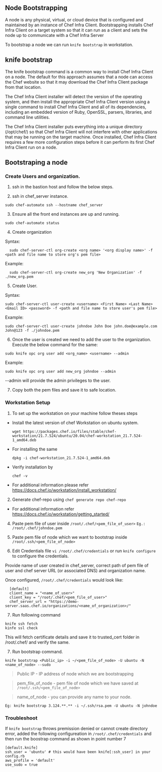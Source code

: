 ## Node Bootstrapping

A node is any physical, virtual, or cloud device that is configured and maintained by an instance of Chef Infra Client. Bootstrapping installs Chef Infra Client on a target system so that it can run as a client and sets the node up to communicate with a Chef Infra Server

To bootstrap a node we can run `knife bootstrap` in workstation.

## knife bootstrap

The knife bootstrap command is a common way to install Chef Infra Client on a node. The default for this approach assumes that a node can access the Chef website so that it may download the Chef Infra Client package from that location.

The Chef Infra Client installer will detect the version of the operating system, and then install the appropriate Chef Infra Client version using a single command to install Chef Infra Client and all of its dependencies, including an embedded version of Ruby, OpenSSL, parsers, libraries, and command line utilities.

The Chef Infra Client installer puts everything into a unique directory (/opt/chef/) so that Chef Infra Client will not interfere with other applications that may be running on the target machine. Once installed, Chef Infra Client requires a few more configuration steps before it can perform its first Chef Infra Client run on a node.

## Bootstraping a node

### Create Users and organization.

1. ssh in the bastion host and follow the below steps.

2. ssh in chef_server instance.

`sudo chef-automate ssh --hostname chef_server`

3. Ensure all the front end instances are up and running.

`sudo chef-automate status`

4. Create organization

Syntax:

```
  sudo chef-server-ctl org-create <org name> '<org display name>' -f <path and file name to store org's pem file>
```

Example:

```
  sudo chef-server-ctl org-create new_org 'New Organization' -f ./new_org.pem
```

5. Create User.

Syntax:

```
sudo chef-server-ctl user-create <username> <First Name> <Last Name> <Email ID> <password> -f <path and file name to store user's pem file>
```

Example:

```
sudo chef-server-ctl user-create johndoe John Doe john.doe@example.com John@123 -f ./johndoe.pem
```

6. Once the user is created we need to add the user to the organization. Execute the below command for the same:

```
sudo knife opc org user add <org_name> <username> --admin
```

Example:

```
sudo knife opc org user add new_org johndoe --admin
```

--admin will provide the admin privileges to the user.

7. Copy both the pem files and save it to safe location.

### Workstation Setup

1. To set up the workstation on your machine follow theses steps

-   Install the latest version of chef Workstation on ubuntu system.

    ```
    wget https://packages.chef.io/files/stable/chef-workstation/21.7.524/ubuntu/20.04/chef-workstation_21.7.524-1_amd64.deb
    ```

-   For installing the same

    ```
    dpkg -i chef-workstation_21.7.524-1_amd64.deb
    ```

-   Verify installation by

    ```
    chef -v
    ```

-   For additional information please refer https://docs.chef.io/workstation/install_workstation/

2. Generate chef-repo using `chef generate repo chef-repo`

-   For additional information refer https://docs.chef.io/workstation/getting_started/

4. Paste pem file of user inside `/root/.chef/<pem_file_of_user>`
   `Eg.: /root/.chef/johndoe.pem`

5. Paste pem file of node which we want to bootstrap inside `/root/.ssh/<pem_file_of_node>`

6. Edit Credentials file `vi /root/.chef/credentials` or run `knife configure` to configure the credentials.

Provide name of user created in chef_server, correct path of pem file of user and chef server URL (or associated DNS) and organization name.

Once configured, `/root/.chef/credentials` would look like:

```
  [default]
  client_name = "<name_of_user>"
  client_key = "/root/.chef/<pem_file_of_user>"
  chef_server_url = "https://demo-server.saas.chef.io/organizations/<name_of_organization>/"
```

7. Run following command

```
knife ssh fetch
kinfe ssl check
```

This will fetch certificate details and save it to trusted_cert folder in /root/.chef/ and verify the same.

7. Run bootstrap command.

`knife bootstrap <Public_ip> -i ~/<pem_file_of_node> -U ubuntu -N <name_of_node> --sudo`

> Public IP - IP address of node which we are bootstrapping

> pem_file_of_node - pem file of node which we have saved at `/root/.ssh/<pem_file_of_node>`

> name_of_node - you can provide any name to your node.

`Eg: knife bootstrap 3.124.**.** -i ~/.ssh/rsa.pem -U ubuntu -N johndoe`

### Troubleshoot

If `knife bootstrap` throws premission denied or cannot create directory error, added the following configureation in `/root/.chef/credentials` and then run the boostrap command as shown in point number 7

```
[default.knife]
ssh_user = 'ubuntu' # this would have been knife[:ssh_user] in your config.rb
aws_profile = 'default'
use_sudo = true
```
